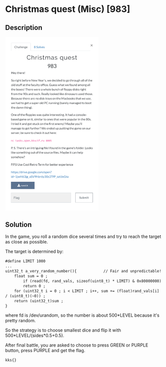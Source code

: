 # Christmas quest (Misc) \[983\]

## __Description__

<img src="chall.png" width="300">

## __Solution__

In the game, you roll a random dice several times and try to reach the target as close as possible.

The target is determined by:

```
#define LIMIT 1000 
...
uint32_t a_very_random_number(){			// Fair and unpredictable!
	float sum = 0 ;
       	if (read(fd, rand_vals, sizeof(uint8_t) * LIMIT) & 0x80000000)
		return 0 ;
	for (uint32_t i = 0 ; i < LIMIT ; i++, sum += (float)rand_vals[i] / (uint8_t)(~0)) ;
	return (uint32_t)sum ;  
}
```

where fd is /dev/urandom, so the number is about 500*LEVEL because it's pretty random.

So the strategy is to choose smallest dice and flip it with 500\*LEVEL/(sides\*0.5+0.5).

After final battle, you are asked to choose to press GREEN or PURPLE button, press PURPLE and get the flag.

```
kks{}
```
